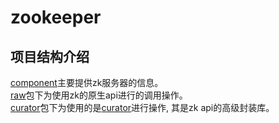 # zookeeper
## 项目结构介绍
[component](src/main/java/com/feng/custom/zookeeper/component)主要提供zk服务器的信息。  
[raw](src/main/java/com/feng/custom/zookeeper/raw)包下为使用zk的原生api进行的调用操作。  
[curator](src/main/java/com/feng/custom/zookeeper/curator)包下为使用的是[curator](http://curator.apache.org/index.html)进行操作, 其是zk api的高级封装库。